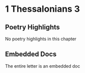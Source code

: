 # 1 Thessalonians 3

## Poetry Highlights

No poetry highlights in this chapter

## Embedded Docs

The entire letter is an embedded doc

